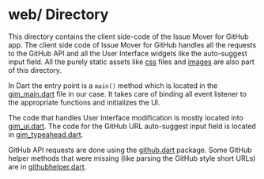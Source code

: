 # web/ Directory

This directory contains the client side-code of the Issue Mover for GitHub app.
The client side code of Issue Mover for GitHub handles all the requests to the
GitHub API and all the User Interface widgets like the auto-suggest input field.
All the purely static assets like [css](css) files and [images](images) are
also part of this directory.

In Dart the entry point is a `main()` method which is located in the
[gim_main.dart](gim_main.dart) file in our case. It takes care of binding all
event listener to the appropriate functions and initializes the UI.

The code that handles User Interface modification is mostly located into
[gim_ui.dart](gim_ui.dart). The code for the GitHub URL auto-suggest input field
is located in [gim_typeahead.dart](gim_typeahead.dart).

GitHub API requests are done using the
[github.dart](https://github.com/DirectMyFile/github.dart) package. Some GitHub
helper methods that were missing (like parsing the GitHub style short URLs) are
in [githubhelper.dart](githubhelper.dart).
